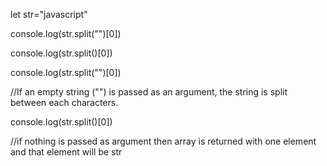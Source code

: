 let str="javascript"

console.log(str.split("")[0])

console.log(str.split()[0])

console.log(str.split("")[0])

//If an empty string ("") is passed as an argument, the string is split between each characters.

console.log(str.split()[0])

//if nothing is passed as argument then array is returned with one element and that element will be str
